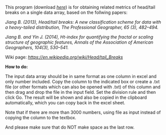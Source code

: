 
This program (download <a rel="nofollow" target="_blank" href="http://fromto.hig.se/~bjg/HeadTailBreaksCode/HeadTailBreakApp.rar"> <i>here</i></a></font></font>) is for obtaining related metrics of head/tail breaks on a single data array, based on the follwing papers:


<i>Jiang B. (2013), Head/tail breaks: A new classification scheme for data with a heavy-tailed distribution, The Professional Geographer, 65 (3), 482–494.</i>

<i>Jiang B. and Yin J. (2014), Ht-index for quantifying the fractal or scaling structure of geographic features, Annals of the Association of American Geographers, 104(3), 530–541. </i>

Wiki page: <a rel="nofollow" target="_blank" href="https://en.wikipedia.org/wiki/Head/tail_Breaks"> <i>https://en.wikipedia.org/wiki/Head/tail_Breaks</i></a></font></font>



<b>How to do:</b>

The input data array should be in same format as one column in excel and only number included. Copy the column to the indicated box or create a .txt file (or other formats which can also be opened with .txt) of this column and then drag and drop the file in the input field. Set the division rule and then click Go. The result will be shown and also be copied in the clipboard automatically, which you can copy back in the excel sheet.

Note that if there are more than 3000 numbers, using file as input instead of copying the column to the textbox.   

And please make sure that do NOT make space as the last row. 

